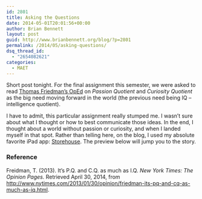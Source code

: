 ```yaml
---
id: 2801
title: Asking the Questions
date: 2014-05-01T20:01:56+00:00
author: Brian Bennett
layout: post
guid: http://www.brianbennett.org/blog/?p=2801
permalink: /2014/05/asking-questions/
dsq_thread_id:
  - "2654082621"
categories:
  - MAET
---
```

Short post tonight. For the final assignment this semester, we were asked to read <a href="http://www.nytimes.com/2013/01/30/opinion/friedman-its-pq-and-cq-as-much-as-iq.html?_r=0" target="blank">Thomas Friedman&#8217;s OpEd</a> on _Passion Quotient_ and _Curiosity Quotient_ as the big need moving forward in the world (the previous need being IQ &#8211; intelligence quotient).

I have to admit, this particular assignment really stumped me. I wasn&#8217;t sure about what I thought or how to best communicate those ideas. In the end, I thought about a world without passion or curiosity, and when I landed myself in that spot. Rather than telling here, on the blog, I used my absolute favorite iPad app: <a href="http://www.storehouse.co" class="broken_link" rel="nofollow">Storehouse</a>. The preview below will jump you to the story.



### Reference

Freidman, T. (2013). It&#8217;s P.Q. and C.Q. as much as I.Q. _New York Times: The Opinion Pages._ Retrieved April 30, 2014, from <http://www.nytimes.com/2013/01/30/opinion/friedman-its-pq-and-cq-as-much-as-iq.html>.